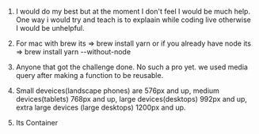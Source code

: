 1. I would do my best but at the moment I don't feel I would be much help. One way i would try and teach is to explaain while coding live otherwise I would be unhelpful.

2. For mac with brew its => brew install yarn or if you already have node its => brew install yarn --without-node

3. Anyone that got the challenge done. No such a pro yet. we used media query after making a function to be reusable.

4. Small deveices(landscape phones) are 576px and up, medium devices(tablets) 768px and up, large devices(desktops) 992px and up, extra large devices        (large desktops) 1200px and up.

5. Its Container